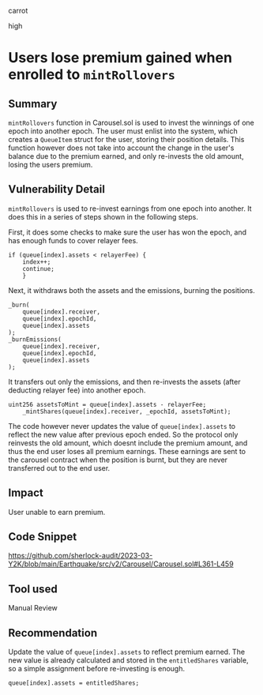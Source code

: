 carrot

high

# Users lose premium gained when enrolled to `mintRollovers`

## Summary

`mintRollovers` function in Carousel.sol is used to invest the winnings of one epoch into another epoch. The user must enlist into the system, which creates a `QueueItem` struct for the user, storing their position details. This function however does not take into account the change in the user's balance due to the premium earned, and only re-invests the old amount, losing the users premium.

## Vulnerability Detail

`mintRollovers` is used to re-invest earnings from one epoch into another. It does this in a series of steps shown in the following steps.

First, it does some checks to make sure the user has won the epoch, and has enough funds to cover relayer fees.

```solidity
if (queue[index].assets < relayerFee) {
    index++;
    continue;
    }
```

Next, it withdraws both the assets and the emissions, burning the positions.

```solidity
_burn(
    queue[index].receiver,
    queue[index].epochId,
    queue[index].assets
);
_burnEmissions(
    queue[index].receiver,
    queue[index].epochId,
    queue[index].assets
);
```

It transfers out only the emissions, and then re-invests the assets (after deducting relayer fee) into another epoch.

```solidity
uint256 assetsToMint = queue[index].assets - relayerFee;
    _mintShares(queue[index].receiver, _epochId, assetsToMint);
```

The code however never updates the value of `queue[index].assets` to reflect the new value after previous epoch ended. So the protocol only reinvests the old amount, which doesnt include the premium amount, and thus the end user loses all premium earnings. These earnings are sent to the carousel contract when the position is burnt, but they are never transferred out to the end user.

## Impact

User unable to earn premium.

## Code Snippet

https://github.com/sherlock-audit/2023-03-Y2K/blob/main/Earthquake/src/v2/Carousel/Carousel.sol#L361-L459

## Tool used

Manual Review

## Recommendation

Update the value of `queue[index].assets` to reflect premium earned. The new value is already calculated and stored in the `entitledShares` variable, so a simple assignment before re-investing is enough.

```solidity
queue[index].assets = entitledShares;
```
